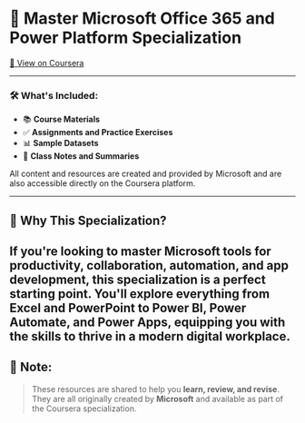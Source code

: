 # 🌟 Master Microsoft Office 365 and Power Platform Specialization

[🔗 View on Coursera](https://www.coursera.org/specializations/master-microsoft-office-365-power-platform)

---
### 🛠️ What's Included:
- 📚 **Course Materials**  
- ✅ **Assignments and Practice Exercises**  
- 📊 **Sample Datasets**  
- 📝 **Class Notes and Summaries**  

All content and resources are created and provided by Microsoft and are also accessible directly on the Coursera platform.

---

## 🙌 Why This Specialization?

If you're looking to master Microsoft tools for **productivity, collaboration, automation, and app development**, this specialization is a perfect starting point.
You'll explore everything from **Excel and PowerPoint to Power BI, Power Automate, and Power Apps**, equipping you with the skills to thrive in a modern digital workplace.
---

## 📌 Note:

> These resources are shared to help you **learn, review, and revise**. They are all originally created by **Microsoft** and available as part of the Coursera specialization.

